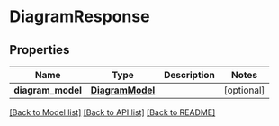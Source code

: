 # DiagramResponse

## Properties
Name | Type | Description | Notes
------------ | ------------- | ------------- | -------------
**diagram_model** | [**DiagramModel**](DiagramModel.md) |  | [optional] 

[[Back to Model list]](../README.md#documentation-for-models) [[Back to API list]](../README.md#documentation-for-api-endpoints) [[Back to README]](../README.md)


